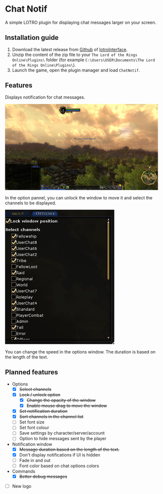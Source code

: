 # Chat Notif

A simple LOTRO plugin for displaying chat messages larger on your screen.

## Installation guide

1. Download the latest release from [Github](https://github.com/EsyArda/ChatNotif/releases/latest) of [lotroInterface](https://www.lotrointerface.com/downloads/info1208).
2. Unzip the content of the zip file to your `The Lord of the Rings Online\Plugins\` folder (for example `C:\Users\USER\Documents\The Lord of the Rings Online\Plugins\`).
3. Launch the game, open the plugin manager and load `ChatNotif`.

## Features

Displays notification for chat messages.

![Screenshot from LOTRO with the message "Hello world!" in the centre.](./ChatNotif/res/notif.jpg)

In the option pannel, you can unlock the window to move it and select the channels to be displayed.

![The option pannel](./ChatNotif/res/options.jpg)

You can change the speed in the options window.
The duration is based on the length of the text.

## Planned features

- Options
  - [x] ~~Select channels~~
  - [x] ~~Lock / unlock option~~
    - [x] ~~Change the opacity of the window~~
    - [x] ~~Enable mouse drag to move the window~~
  - [x] ~~Set notification duration~~
  - [x] ~~Sort channels in the channel list~~
  - [ ] Set font size
  - [ ] Set font colour
  - [ ] Save settings by character/server/account
  - [ ] Option to hide messages sent by the player
- Notification window
  - [x] ~~Message duration based on the length of the text.~~
  - [x] Don't display notifications if UI is hidden
  - [ ] Fade in and out
  - [ ] Font color based on chat options colors
- Commands
  - [x] ~~Better debug messages~~
- [ ] New logo
